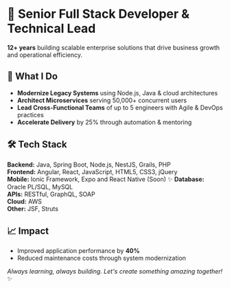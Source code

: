 # 👋 Senior Full Stack Developer & Technical Lead

**12+ years** building scalable enterprise solutions that drive business growth and operational efficiency.

## 🚀 What I Do
- **Modernize Legacy Systems** using Node.js, Java & cloud architectures
- **Architect Microservices** serving 50,000+ concurrent users
- **Lead Cross-Functional Teams** of up to 5 engineers with Agile & DevOps practices
- **Accelerate Delivery** by 25% through automation & mentoring

## 🛠️ Tech Stack
**Backend:** Java, Spring Boot, Node.js, NestJS, Grails, PHP  
**Frontend:** Angular, React, JavaScript, HTML5, CSS3, jQuery  
**Mobile:** Ionic Framework, Expo and React Native (Soon) ✨
**Database:** Oracle PL/SQL, MySQL  
**APIs:** RESTful, GraphQL, SOAP  
**Cloud:** AWS  
**Other:** JSF, Struts

## 📈 Impact
- Improved application performance by **40%**
- Reduced maintenance costs through system modernization

*Always learning, always building. Let's create something amazing together!* ✨
